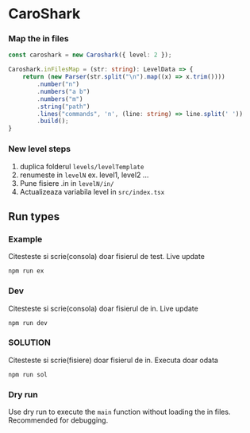 # CaroShark

### Map the in files
```ts
const caroshark = new Caroshark({ level: 2 });

Caroshark.inFilesMap = (str: string): LevelData => {
    return (new Parser(str.split("\n").map((x) => x.trim())))
        .number("n")
        .numbers("a b")
        .numbers("m")
        .string("path")
        .lines("commands", 'n', (line: string) => line.split(' '))
        .build(); 
}
```

### New level steps
1. duplica folderul `levels/levelTemplate`
2. renumeste in `levelN` ex. level1, level2 ...
3. Pune fisiere .in in `levelN/in/`
4. Actualizeaza variabila level in `src/index.tsx`

## Run types

### Example
Citesteste si scrie(consola) doar fisierul de test. Live update
```
npm run ex
```
### Dev
Citesteste si scrie(consola) doar fisierul de in. Live update 
```
npm run dev
```
### SOLUTION
Citesteste si scrie(fisiere) doar fisierul de in. Executa doar odata
```
npm run sol
```

### Dry run
Use dry run to execute the `main` function without loading the in files. Recommended for debugging.